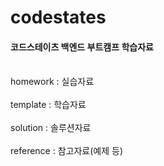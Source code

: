 # codestates
#### 코드스테이츠 백엔드 부트캠프 학습자료
<br>homework : 실습자료<br/>
<br>template : 학습자료<br/>
<br>solution : 솔루션자료<br/>
<br>reference : 참고자료(예제 등)<br/>
